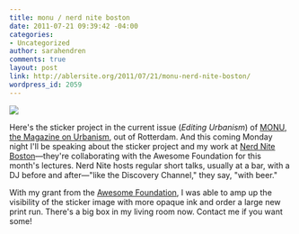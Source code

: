 ```yaml
---
title: monu / nerd nite boston
date: 2011-07-21 09:39:42 -04:00
categories:
- Uncategorized
author: sarahendren
comments: true
layout: post
link: http://ablersite.org/2011/07/21/monu-nerd-nite-boston/
wordpress_id: 2059
---
```


[![](http://ablersite.files.wordpress.com/2011/07/monu-14_9_large.jpg)](http://ablersite.files.wordpress.com/2011/07/monu-14_9_large.jpg)

Here's the sticker project in the current issue (_Editing Urbanism_) of [MONU, the Magazine on Urbanism](http://www.monu-magazine.com/), out of Rotterdam. And this coming Monday night I'll be speaking about the sticker project and my work at [Nerd Nite Boston](http://boston.nerdnite.com/2011/07/19/nerdnite-july-25-totally-awesome/)—they're collaborating with the Awesome Foundation for this month's lectures. Nerd Nite hosts regular short talks, usually at a bar, with a DJ before and after—"like the Discovery Channel," they say, "with beer."

With my grant from the [Awesome Foundation](http://awesomefoundation.org/), I was able to amp up the visibility of the sticker image with more opaque ink and order a large new print run. There's a big box in my living room now. Contact me if you want some!
